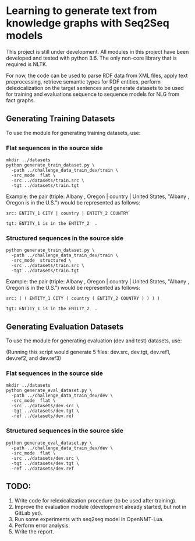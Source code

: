 # Learning to generate text from knowledge graphs with Seq2Seq models

This project is still under development. All modules in this project have been developed
and tested with python 3.6. The only non-core library that is required is NLTK.

For now, the code can be used to parse RDF data from XML files,
apply text preprocessing, retrieve semantic types for RDF entities, perform
delexicalization on the target sentences and generate datasets to be used for
training and evaluations sequence to sequence models for NLG from fact graphs.

## Generating Training Datasets
To use the module for generating training datasets, use:

### Flat sequences in the source side
```
mkdir ../datasets
python generate_train_dataset.py \
  -path ../challenge_data_train_dev/train \
  -src_mode  flat \
  -src ../datasets/train.src \
  -tgt ../datasets/train.tgt
```

Example: the pair (triple: Albany , Oregon | country | United States, "Albany , Oregon is in the U.S.") would be represented as follows:
```
src: ENTITY_1 CITY | country | ENTITY_2 COUNTRY

tgt: ENTITY_1 is in the ENTITY_2  .
```


### Structured sequences in the source side
```
python generate_train_dataset.py \
  -path ../challenge_data_train_dev/train \
  -src_mode  structured \
  -src ../datasets/train.src \
  -tgt ../datasets/train.tgt
```

Example: the pair (triple: Albany , Oregon | country | United States, "Albany , Oregon is in the U.S.") would be represented as follows:
```
src: ( ( ENTITY_1 CITY ( country ( ENTITY_2 COUNTRY ) ) ) )

tgt: ENTITY_1 is in the ENTITY_2  .
```

## Generating Evaluation Datasets
To use the module for generating evaluation (dev and test) datasets, use:

(Running this script would generate 5 files: dev.src, dev.tgt, dev.ref1, dev.ref2, and dev.ref3)

### Flat sequences in the source side
```
mkdir ../datasets
python generate_eval_dataset.py \
  -path ../challenge_data_train_dev/dev \
  -src_mode  flat \
  -src ../datasets/dev.src \
  -tgt ../datasets/dev.tgt \
  -ref ../datasets/dev.ref
```

### Structured sequences in the source side
```
python generate_eval_dataset.py \
  -path ../challenge_data_train_dev/dev \
  -src_mode  flat \
  -src ../datasets/dev.src \
  -tgt ../datasets/dev.tgt \
  -ref ../datasets/dev.ref
```

## TODO:
1. Write code for relexicalization procedure (to be used after training).
2. Improve the evaluation module (development already started, but not in GitLab yet).
3. Run some experiments with seq2seq model in OpenNMT-Lua.
4. Perform error analysis.
5. Write the report.
